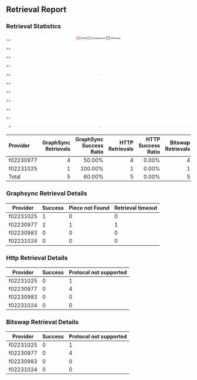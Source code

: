 ## Retrieval Report
### Retrieval Statistics
<img src="https://raw.githubusercontent.com/data-preservation-programs/filplus-checker-assets/main/filecoin-project/filecoin-plus-large-datasets/issues/1318/1689409223936.png"/>

| Provider  | GraphSync Retrievals | GraphSync Success Ratio | HTTP Retrievals | HTTP Success Ratio | Bitswap Retrievals | Bitswap Success Ratio |
| :-------- | -------------------: | ----------------------: | --------------: | -----------------: | -----------------: | --------------------: |
| f02230977 |                    4 |                  50.00% |               4 |              0.00% |                  4 |                 0.00% |
| f02231025 |                    1 |                 100.00% |               1 |              0.00% |                  1 |                 0.00% |
| Total     |                    5 |                  60.00% |               5 |              0.00% |                  5 |                 0.00% |

### Graphsync Retrieval Details
| Provider  | Success | Piece not Found | Retrieval timeout |
| --------- | ------- | --------------- | ----------------- |
| f02231025 | 1       | 0               | 0                 |
| f02230977 | 2       | 1               | 1                 |
| f02230983 | 0       | 0               | 0                 |
| f02231024 | 0       | 0               | 0                 |

### Http Retrieval Details
| Provider  | Success | Protocol not supported |
| --------- | ------- | ---------------------- |
| f02231025 | 0       | 1                      |
| f02230977 | 0       | 4                      |
| f02230983 | 0       | 0                      |
| f02231024 | 0       | 0                      |

### Bitswap Retrieval Details
| Provider  | Success | Protocol not supported |
| --------- | ------- | ---------------------- |
| f02231025 | 0       | 1                      |
| f02230977 | 0       | 4                      |
| f02230983 | 0       | 0                      |
| f02231024 | 0       | 0                      |
